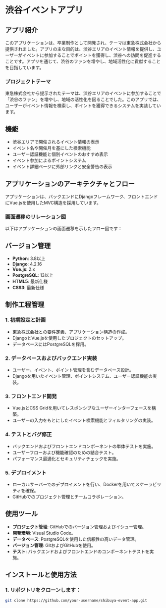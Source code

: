 # 渋谷イベントアプリ

## アプリ紹介
このアプリケーションは、卒業制作として開発され、テーマは東急株式会社から提供されました。アプリの主な目的は、渋谷エリアのイベント情報を提供し、ユーザーがイベントに参加することでポイントを獲得し、渋谷への訪問を促進することです。アプリを通じて、渋谷のファンを増やし、地域活性化に貢献することを目指しています。

### プロジェクトテーマ
東急株式会社から提示されたテーマは、渋谷エリアのイベントに参加することで「渋谷のファン」を増やし、地域の活性化を図ることでした。このアプリでは、ユーザーがイベント情報を検索し、ポイントを獲得できるシステムを実装しています。

## 機能
- 渋谷エリアで開催されるイベント情報の表示
- イベント名や開催月を基にした検索機能
- ユーザー認証機能と個別イベントのおすすめ表示
- イベント参加によるポイントシステム
- イベント詳細ページに外部リンクと安全警告の表示

## アプリケーションのアーキテクチャとフロー
アプリケーションは、バックエンドにDjangoフレームワーク、フロントエンドにVue.jsを使用したMVC構造を採用しています。

### 画面遷移のリレーション図
以下はアプリケーションの画面遷移を示したフロー図です：


## バージョン管理
- **Python**: 3.8以上
- **Django**: 4.2.16
- **Vue.js**: 2.x
- **PostgreSQL**: 13以上
- **HTML5**: 最新仕様
- **CSS3**: 最新仕様

## 制作工程管理

### 1. 初期設定と計画
- 東急株式会社との要件定義、アプリケーション構造の作成。
- DjangoとVue.jsを使用したプロジェクトのセットアップ。
- データベースにはPostgreSQLを採用。

### 2. データベースおよびバックエンド実装
- ユーザー、イベント、ポイント管理を含むデータベース設計。
- Djangoを用いたイベント管理、ポイントシステム、ユーザー認証機能の実装。

### 3. フロントエンド開発
- Vue.jsとCSS Gridを用いてレスポンシブなユーザーインターフェースを構築。
- ユーザーの入力をもとにしたイベント検索機能とフィルタリングの実装。

### 4. テストとバグ修正
- バックエンドおよびフロントエンドコンポーネントの単体テストを実施。
- ユーザーフローおよび機能確認のための結合テスト。
- パフォーマンス最適化とセキュリティチェックを実施。

### 5. デプロイメント
- ローカルサーバーでのデプロイメントを行い、Dockerを用いてスケーラビリティを確保。
- GitHubでのプロジェクト管理とチームコラボレーション。

## 使用ツール
- **プロジェクト管理**: GitHubでのバージョン管理およびイシュー管理。
- **開発環境**: Visual Studio Code。
- **データベース**: PostgreSQLを使用した信頼性の高いデータ管理。
- **バージョン管理**: GitおよびGitHubを使用。
- **テスト**: バックエンドおよびフロントエンドのコンポーネントテストを実施。

## インストールと使用方法

### 1. リポジトリをクローンします：
```bash
git clone https://github.com/your-username/shibuya-event-app.git
